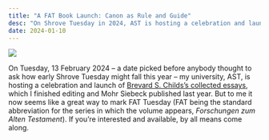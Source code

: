 ```yaml
---
title: "A FAT Book Launch: Canon as Rule and Guide"
desc: "On Shrove Tuesday in 2024, AST is hosting a celebration and launch of Childs’s collected essays, which I edited and Mohr Siebeck published late last year."
date: 2024-01-10
---
```


<img src="{{ site.baseurl }}/assets/img/2024-launch.png">

On Tuesday, 13 February 2024 – a date picked before anybody thought to ask how early Shrove Tuesday might fall this year – my university, AST, is hosting a celebration and launch of [Brevard S. Childs’s collected essays](bsc/), which I finished editing and Mohr Siebeck published last year. But to me it now seems like a great way to mark FAT Tuesday (FAT being the standard abbreviation for the series in which the volume appears, *Forschungen zum Alten Testament*). If you’re interested and available, by all means come along.
